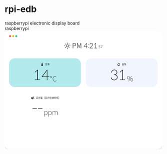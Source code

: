 # rpi-edb
raspberrypi electronic display board
<br>
raspberrypi
<br>
<img src="3.png" alt="이미지 로딩중...">
